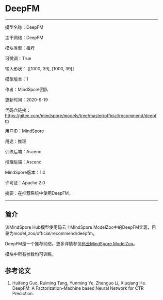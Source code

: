 # DeepFM

---

模型名称：DeepFM

主干网络：DeepFM

模块类型：推荐

可微调：True

输入形状： [[1000, 39], [1000, 39]]

模型版本：1

作者：MindSpore团队

更新时间：2020-9-19

代码仓链接：<https://gitee.com/mindspore/models/tree/master/official/recommend/deepfm>

用户ID：MindSpore

用途：推理

训练后端：Ascend

推理后端：Ascend

MindSpore版本：1.0

许可证：Apache 2.0

摘要：在推荐系统中使用DeepFM。

---

## 简介

该MindSpore Hub模型使用码云上MindSpore ModelZoo中的DeepFM实现，目录为model_zoo/official/recommend/deepfm。

DeepFM是一个推荐网络。更多详情参见[码云MindSpore ModelZoo](https://gitee.com/mindspore/models/blob/master/official/recommend/deepfm/README.md)。

模块中所有参数均可训练。

## 参考论文

1. Huifeng Guo, Ruiming Tang, Yunming Ye, Zhenguo Li, Xiuqiang He. DeepFM: A Factorization-Machine based Neural Network for CTR Prediction.

